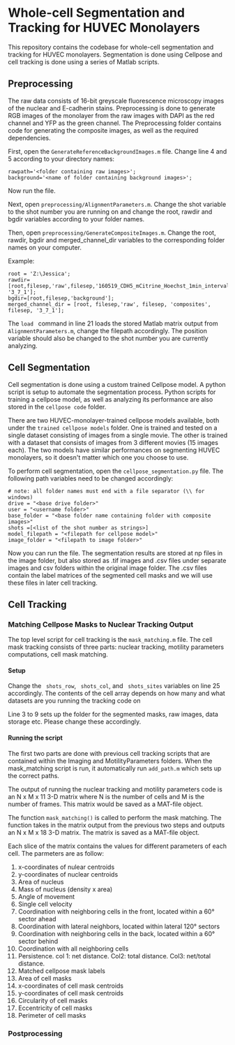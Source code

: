 # Whole-cell Segmentation and Tracking for HUVEC Monolayers
This repository contains the codebase for whole-cell segmentation and tracking for HUVEC monolayers. Segmentation is done using Cellpose and cell tracking is done using a series of Matlab scripts. 

## Preprocessing 
The raw data consists of 16-bit greyscale fluorescence microscopy images of the nuclear and E-cadherin stains. Preprocessing is done to generate RGB images of the monolayer from the raw images with DAPI as the red channel and YFP as the green channel. The Preprocessing folder contains code for generating the composite images, as well as the required dependencies. 

First, open the ``` GenerateReferenceBackgroundImages.m ``` file. Change line 4 and 5 according to your directory names: 
```
rawpath='<folder containing raw images>'; 
background='<name of folder containing background images>';
```
Now run the file. 

Next, open ``` preprocessing/AlignmentParameters.m ```. Change the shot variable to the shot number you are running on and change the root, rawdir and bgdir variables according to your folder names. 

Then, open ``` preprocessing/GenerateCompositeImages.m ```. Change the root, rawdir, bgdir and merged_channel_dir variables to the corresponding folder names on your computer.

Example: 
```
root = 'Z:\Jessica';
rawdir=[root,filesep,'raw',filesep,'160519_CDH5_mCitrine_Hoechst_1min_interval_20x',filesep, '3_7_1'];
bgdir=[root,filesep,'background'];
merged_channel_dir = [root, filesep,'raw', filesep, 'composites', filesep, '3_7_1'];
```

 The ```load ``` command in line 21 loads the stored Matlab matrix output from ```AlignmentParameters.m```, change the filepath accordingly. The position variable should also be changed to the shot number you are currently analyzing. 
## Cell Segmentation
Cell segmentation is done using a custom trained Cellpose model. A python script is setup to automate the segmentation process. Python scripts for training a cellpose model, as well as analyzing its performance are also stored in the ```cellpose code```  folder. 

There are two HUVEC-monolayer-trained cellpose models available, both under the ```trained cellpose models``` folder. One is trained and tested on a single dataset consisting of images from a single movie. The other is trained with a dataset that consists of images from 3 different movies (15 images each). The two models have similar performances on segmenting HUVEC monolayers, so it doesn't matter which one you choose to use. 

To perform cell segmentation, open the ```cellpose_segmentation.py``` file. The following path variables need to be changed accordingly: 
```
# note: all folder names must end with a file separator (\\ for windows)
drive = "<base drive folder>"
user = "<username folder>"
base_folder = "<base folder name containing folder with composite images>"
shots =[<list of the shot number as strings>]
model_filepath = "<filepath for cellpose model>"
image_folder = "<filepath to image folder>"
```
Now you can run the file. The segmentation results are stored at np files in the image folder, but also stored as .tif images and .csv files under separate images and csv folders within the original image folder. 
The .csv files contain the label matrices of the segmented cell masks and we will use these files in later cell tracking. 

## Cell Tracking 
### Matching Cellpose Masks to Nuclear Tracking Output

The top level script for cell tracking is the ``` mask_matching.m ``` file. The cell mask tracking consists of three parts: nuclear tracking, motility parameters computations, cell mask matching. 

#### Setup
Change the ``` shots_row```, ``` shots_col```, and ``` shots_sites``` variables on line 25 accordingly. The contents of the cell array depends on how many and what datasets are you running the tracking code on

Line 3 to 9 sets up the folder for the segmented masks, raw images, data storage etc. Please change these accordingly.


#### Running the script
The first two parts are done with previous cell tracking scripts that are contained within the Imaging and MotilityParameters folders. When the mask_matching script is run, it automatically run ```add_path.m``` which sets up the correct paths. 

The output of running the nuclear tracking and motility parameters code is an N x M x 11 3-D matrix where N is the number of cells and M is the number of frames. This matrix would be saved as a MAT-file object. 

The function ```mask_matching()``` is called to perform the mask matching. The function takes in the matrix output from the previous two steps and outputs an N x M x 18 3-D matrix. The matrix is saved as a MAT-file object. 

Each slice of the matrix contains the values for different parameters of each cell. The parmeters are as follow:

1. x-coordinates of nulear centroids
2. y-coordinates of nuclear centroids
3. Area of nucleus
4. Mass of nucleus (density x area)
5. Angle of movement 
6. Single cell velocity
7. Coordination with neighboring cells in the front, located within a 60° sector ahead
8. Coordination with lateral neighbors, located within lateral 120° sectors
9. Coordination with neighboring cells in the back, located within a 60° sector behind
10. Coordination with all neighboring cells
11. Persistence. col 1: net distance. Col2: total distance. Col3: net/total distance.
12. Matched cellpose mask labels
13. Area of cell masks
14. x-coordinates of cell mask centroids
15. y-coordinates of cell mask centroids
16. Circularity of cell masks
17. Eccentricity of cell masks
18. Perimeter of cell masks

### Postprocessing
